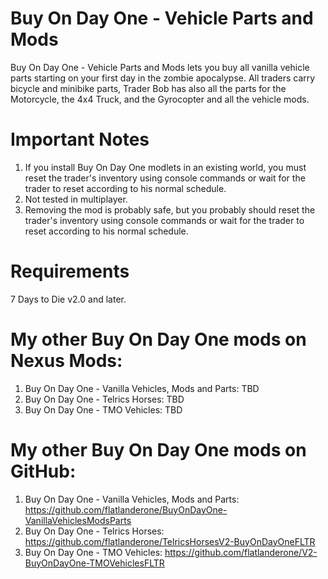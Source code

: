 # Buy On Day One - Vehicle Parts and Mods

Buy On Day One - Vehicle Parts and Mods lets you buy all vanilla vehicle parts starting on your first day in the zombie apocalypse. All traders carry bicycle and minibike parts,  Trader Bob has also all the parts for the Motorcycle, the 4x4 Truck, and the Gyrocopter and all the vehicle mods.

# Important Notes 
1. If you install Buy On Day One modlets in an existing world, you must reset the trader's inventory using console commands or wait for the trader to reset according to his normal schedule.
2. Not tested in multiplayer.
3. Removing the mod is probably safe, but you probably should reset the trader's inventory using console commands or wait for the trader to reset according to his normal schedule.

# Requirements
 7 Days to Die v2.0 and later.

# My other Buy On Day One mods on Nexus Mods:
1. Buy On Day One - Vanilla Vehicles, Mods and Parts: TBD
2. Buy On Day One - Telrics Horses: TBD
3. Buy On Day One - TMO Vehicles: TBD

# My other Buy On Day One mods on GitHub:
1. Buy On Day One - Vanilla Vehicles, Mods and Parts: https://github.com/flatlanderone/BuyOnDayOne-VanillaVehiclesModsParts
2. Buy On Day One - Telrics Horses: https://github.com/flatlanderone/TelricsHorsesV2-BuyOnDayOneFLTR
3. Buy On Day One - TMO Vehicles: https://github.com/flatlanderone/V2-BuyOnDayOne-TMOVehiclesFLTR

